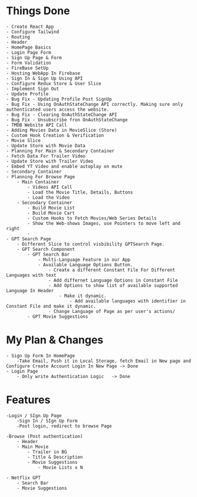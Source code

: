 # Things Done
    - Create React App
    - Configure Tailwind
    - Routing
    - Header
    - HomePage Basics 
    - Login Page Form
    - Sign Up Page & Form
    - Form Validation 
    - FireBase SetUp
    - Hosting WebApp In Firebase
    - Sign In & Sign Up Using API
    - Configure Redux Store & User Slice
    - Implement Sign Out
    - Update Profile 
    - Bug Fix - Updating Profile Post SignUp
    - Bug Fix - Using OnAuthStateChange API correctly. Making sure only authenticated users access the website. 
    - Bug Fix - Clearing OnAuthStateChange API 
    - Bug Fix - Unsubscribe fron OnAuthStateChange
    - TMDB Website API Call 
    - Adding Movies Data in MovieSlice (Store)
    - Custom Hook Creation & Verification
    - Movie Slice
    - Update Store with Movie Data
    - Planning For Main & Secondary Container
    - Fetch Data For Trailer Video
    - Update Store with Trailer Video
    - Embed YT Video and enable autoplay on mute
    - Secondary Container
    - Planning For Browse Page
        - Main Container
            - Videos API Call
            - Load the Movie Title, Details, Buttons
            - Load the Video
        - Secondary Container
            - Build Movie List
            - Build Movie Cart
            - Custom Hooks to Fetch Movies/Web Series Details
            - Show the Web-shows Images, use Pointers to move left and right
            -
    - GPT Search Page
        - Different Slice to control visbibility GPTSearch Page.      
        - GPT Search Component
            - GPT Search Bar
                - Multi-Language Feature in our App
                - Available Language Options Button.
                    - Create a different Constant File For Different Languages with text
                    - Add differnet Language Options in Constant File
                    - Add Options to show list of available supported Language In Header
                        - Make it dynamic.
                            - Add available languages with identifier in Constant File and make it dynamic.
                    - Change Language of Page as per user's actions/
            - GPT Movie Suggestions


# My Plan & Changes
    - Sign Up Form In HomePage
        -Take Email, Push it in Local Storage, fetch Email in New page and Configure Create Account Login In New Page -> Done
    - Login Page
        - Only write Authentication Logic   -> Done

# Features
    -Login / SIgn Up Page
        -Sign In / SIgn Up Form
        -Post login, redirect to browse Page
        
    -Browse (Post authentication)
        - Header
        - Main Movie
            - Trailer in BG
            - Title & Description
            - Movie Suggestions
                - Movie Lists x N

    - Netflix GPT
        - Search Bar
        - Movie Suggestions